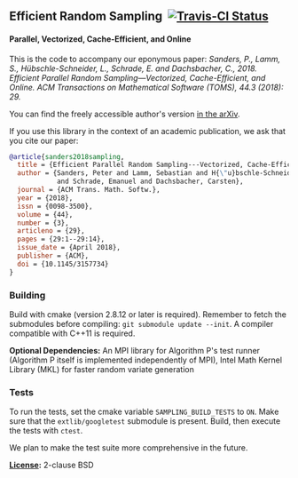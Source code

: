 ## Efficient Random Sampling  [![Travis-CI Status](https://travis-ci.org/lorenzhs/sampling.svg?branch=master)](https://travis-ci.org/lorenzhs/sampling)
#### Parallel, Vectorized, Cache-Efficient, and Online

This is the code to accompany our eponymous paper: *Sanders, P., Lamm, S., Hübschle-Schneider, L., Schrade, E. and Dachsbacher, C., 2018. Efficient Parallel Random Sampling—Vectorized, Cache-Efficient, and Online. ACM Transactions on Mathematical Software (TOMS), 44.3 (2018): 29.*

You can find the freely accessible author's version [in the arXiv](https://arxiv.org/abs/1610.05141).

If you use this library in the context of an academic publication, we ask that you cite our paper:
```bibtex
@article{sanders2018sampling,
  title = {Efficient Parallel Random Sampling---Vectorized, Cache-Efficient, and Online},
  author = {Sanders, Peter and Lamm, Sebastian and H{\"u}bschle-Schneider, Lorenz
            and Schrade, Emanuel and Dachsbacher, Carsten},
  journal = {ACM Trans. Math. Softw.},
  year = {2018},
  issn = {0098-3500},
  volume = {44},
  number = {3},
  articleno = {29},
  pages = {29:1--29:14},
  issue_date = {April 2018},
  publisher = {ACM},
  doi = {10.1145/3157734}
}
```
### Building

Build with cmake (version 2.8.12 or later is required). Remember to fetch the submodules before compiling: `git submodule update --init`. A compiler compatible with C++11 is required.

**Optional Dependencies:** An MPI library for Algorithm P's test runner (Algorithm P itself is implemented independently of MPI), Intel Math Kernel Library (MKL) for faster random variate generation

### Tests

To run the tests, set the cmake variable `SAMPLING_BUILD_TESTS` to `ON`.  Make sure that the `extlib/googletest` submodule is present.  Build, then execute the tests with `ctest`.

We plan to make the test suite more comprehensive in the future.

**[License](/LICENSE):** 2-clause BSD
